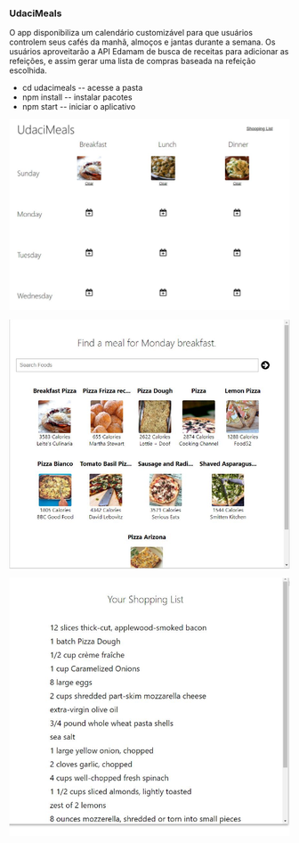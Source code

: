 ### UdaciMeals

O app  disponibiliza um calendário customizável para que usuários controlem seus cafés da manhã, almoços e jantas durante a semana. Os usuários aproveitarão a API Edamam de busca de receitas para adicionar as refeições, e assim gerar uma lista de compras baseada na refeição escolhida.

* cd udacimeals -- acesse a pasta
* npm install -- instalar pacotes
* npm start -- iniciar o aplicativo

![](udacimeals.png)


![](findfood.png)


![](shoopinglist.png)

